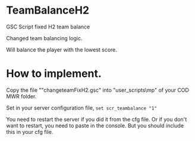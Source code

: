 # TeamBalanceH2
GSC Script fixed H2 team balance

Changed team balancing logic.

Will balance the player with the lowest score.


# How to implement.

Copy the file ""changeteamFixH2.gsc" into "user_scripts\mp" of your COD MWR folder.

Set in your server configuration file, ```set scr_teambalance "1"``` 

You need to restart the server if you did it from the cfg file. Or if you don't want to restart, you need to paste in the console. But you should include this in your cfg file. 

